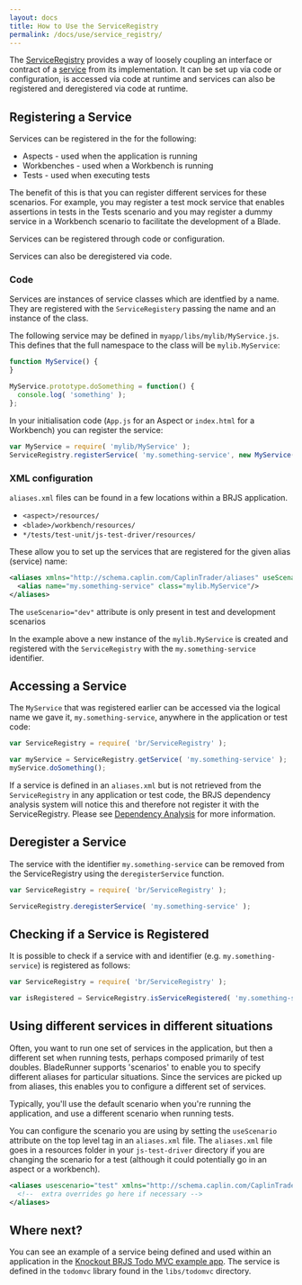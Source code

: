 ```yaml
---
layout: docs
title: How to Use the ServiceRegistry
permalink: /docs/use/service_registry/
---
```


The [ServiceRegistry](/docs/concepts/service_registry) provides a way of loosely coupling an interface or contract of a [service](/docs/concepts/services/) from its implementation. It can be set up via code or configuration, is accessed via code at runtime and services can also be registered and deregistered via code at runtime.

<div id="page_toc"></div>

## Registering a Service

Services can be registered in the for the following:

* Aspects - used when the application is running
* Workbenches - used when a Workbench is running
* Tests - used when executing tests

The benefit of this is that you can register different services for these scenarios. For example, you may register a test mock service that enables assertions in tests in the Tests scenario and you may register a dummy service in a Workbench scenario to facilitate the development of a Blade.

Services can be registered through code or configuration.

Services can also be deregistered via code.

### Code

Services are instances of service classes which are identfied by a name. They are registered with the `ServiceRegistery` passing the name and an instance of the class.

The following service may be defined in `myapp/libs/mylib/MyService.js`. This defines that the full namespace to the class will be `mylib.MyService`:

```javascript
function MyService() {
}

MyService.prototype.doSomething = function() {
  console.log( 'something' );
};
```

In your initialisation code (`App.js` for an Aspect or `index.html` for a Workbench) you can register the service:

```javascript
var MyService = require( 'mylib/MyService' );
ServiceRegistry.registerService( 'my.something-service', new MyService() );
```

### XML configuration

`aliases.xml` files can be found in a few locations within a BRJS application.

* `<aspect>/resources/`
* `<blade>/workbench/resources/`
* `*/tests/test-unit/js-test-driver/resources/`

These allow you to set up the services that are registered for the given alias (service) name:

```xml
<aliases xmlns="http://schema.caplin.com/CaplinTrader/aliases" useScenario="dev">
  <alias name="my.something-service" class="mylib.MyService"/>
</aliases>
```

<div class="alert alert-info">
  <p>The <code>useScenario="dev"</code> attribute is only present in test and development scenarios</p>
</div>

In the example above a new instance of the `mylib.MyService` is created and registered with the `ServiceRegistry` with the `my.something-service` identifier.

## Accessing a Service

The `MyService` that was registered earlier can be accessed via the logical name we gave it, `my.something-service`, anywhere in the application or test code:

```javascript
var ServiceRegistry = require( 'br/ServiceRegistry' );

var myService = ServiceRegistry.getService( 'my.something-service' );
myService.doSomething();
```

<div class="alert alert-info">
  <p>If a service is defined in an <code>aliases.xml</code> but is not retrieved from the <code>ServiceRegistry</code> in any application or test code, the BRJS dependency analysis system will notice this and therefore not register it with the ServiceRegistry. Please see <a href="/docs/concepts/dependency_analysis/">Dependency Analysis</a> for more information.</p>
</div>

## Deregister a Service

The service with the identifier `my.something-service` can be removed from the ServiceRegistry using the `deregisterService` function.

```javascript
var ServiceRegistry = require( 'br/ServiceRegistry' );

ServiceRegistry.deregisterService( 'my.something-service' );
```

## Checking if a Service is Registered

It is possible to check if a service with and identifier (e.g. `my.something-service`) is registered as follows:

```javascript
var ServiceRegistry = require( 'br/ServiceRegistry' );

var isRegistered = ServiceRegistry.isServiceRegistered( 'my.something-service' );
```

## Using different services in different situations

Often, you want to run one set of services in the application, but then a different set when running tests, perhaps composed primarily of test doubles. BladeRunner supports 'scenarios' to enable you to specify different aliases for particular situations. Since the services are picked up from aliases, this enables you to configure a different set of services.

Typically, you'll use the default scenario when you're running the application, and use a different scenario when running tests.

You can configure the scenario you are using by setting the `useScenario` attribute on the top level tag in an `aliases.xml` file. The `aliases.xml` file goes in a resources folder in your `js-test-driver` directory if you are changing the scenario for a test (although it could potentially go in an aspect or a workbench).

```xml
<aliases usescenario="test" xmlns="http://schema.caplin.com/CaplinTrader/aliases">
  <!--  extra overrides go here if necessary -->
</aliases>
```

## Where next?

You can see an example of a service being defined and used within an application in the [Knockout BRJS
Todo MVC example app](https://github.com/BladeRunnerJS/brjs-todomvc-knockout). The service is defined in the `todomvc` library found in the `libs/todomvc` directory.
